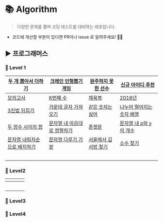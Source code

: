 # 📚 Algorithm

> 다양한 문제를 풀며 코딩 테스트를 대비하는 레포입니다.

- 코드에 개선할 부분이 있다면 PR이나 issue 로 알려주세요! 🙋‍♂️

## ▶ 프로그래머스

### 📕 Level 1

| [두 개 뽑아서 더하기](https://programmers.co.kr/learn/courses/30/lessons/68644) | [크레인 인형뽑기 게임](https://programmers.co.kr/learn/courses/30/lessons/64061) | [완주하지 못한 선수](https://programmers.co.kr/learn/courses/30/lessons/42576) | [신규 아이디 추천](https://programmers.co.kr/learn/courses/30/lessons/72410) |
| ------------------------------------------------------------ | ------------------------------------------------------------ | ------------------------------------------------------------ | ------------------------------------------------------------ |
| [모의고사](https://programmers.co.kr/learn/courses/30/lessons/42840) | [K번째 수](https://programmers.co.kr/learn/courses/30/lessons/42748) | [체육복](https://programmers.co.kr/learn/courses/30/lessons/42862) | [2016년](https://programmers.co.kr/learn/courses/30/lessons/12901) |
| [3진법 뒤집기](https://programmers.co.kr/learn/courses/30/lessons/68935) | [가운데 글자 가져오기](https://programmers.co.kr/learn/courses/30/lessons/12903) | [같은 숫자는 싫어](https://programmers.co.kr/learn/courses/30/lessons/12906) | [나누어 떨어지는 숫자 배열](https://programmers.co.kr/learn/courses/30/lessons/12910) |
| [두 정수 사이의 합](https://programmers.co.kr/learn/courses/30/lessons/12912) | [문자열 내 마음대로 정렬하기](https://programmers.co.kr/learn/courses/30/lessons/12915) | [폰켓몬](https://programmers.co.kr/learn/courses/30/lessons/1845) | [문자열 내 p와 y의 개수](https://programmers.co.kr/learn/courses/30/lessons/12916) |
| [문자열 내림차순으로 배치하기](https://programmers.co.kr/learn/courses/30/lessons/12917) | [문자열 다루기 기본](https://programmers.co.kr/learn/courses/30/lessons/12918) | [서울에서 김서방 찾기](https://programmers.co.kr/learn/courses/30/lessons/12919) | [소수 찾기](https://programmers.co.kr/learn/courses/30/lessons/12921) |
| []()                                                         | []()                                                         | []()                                                         | []()                                                         |
| []()                                                         | []()                                                         | []()                                                         | []()                                                         |
| []()                                                         | []()                                                         | []()                                                         | []()                                                         |
| []()                                                         | []()                                                         | []()                                                         | []()                                                         |
| []()                                                         | []()                                                         | []()                                                         | []()                                                         |



### 📙 Level2

| []() | []() | []() | []() |
| ---- | ---- | ---- | ---- |
| []() | []() | []() | []() |
| []() | []() | []() | []() |
| []() | []() | []() | []() |
| []() | []() | []() | []() |
| []() | []() | []() | []() |



### 📒 Level3



### 📗 Level4



